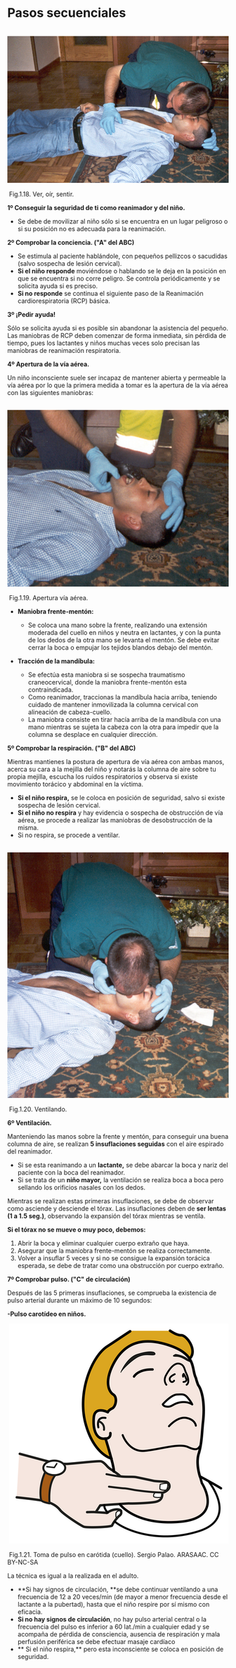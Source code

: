 # Pasos secuenciales


 ![](img/Ver_oir_y_sentir.jpg)


 Fig.1.18. Ver, oír, sentir.

**1º Conseguir la seguridad de ti como reanimador y del niño.**

*   Se debe de movilizar al niño sólo si se encuentra en un lugar peligroso o si su posición no es adecuada para la reanimación.

**2º Comprobar la conciencia. ("A" del ABC)**

*   Se estimula al paciente hablándole, con pequeños pellizcos o sacudidas (salvo sospecha de lesión cervical).
*   **Si el niño responde** moviéndose o hablando se le deja en la posición en que se encuentra si no corre peligro. Se controla periódicamente y se solicita ayuda si es preciso.
*   **Si no responde** se continua el siguiente paso de la Reanimación cardiorespiratoria (RCP) básica.

**3º ¡Pedir ayuda!**

Sólo se solicita ayuda si es posible sin abandonar la asistencia del pequeño. Las maniobras de RCP deben comenzar de forma inmediata, sin pérdida de tiempo, pues los lactantes y niños muchas veces solo precisan las maniobras de reanimación respiratoria.

**4º Apertura de la vía aérea.**

Un niño inconsciente suele ser incapaz de mantener abierta y permeable la vía aérea por lo que la primera medida a tomar es la apertura de la vía aérea con las siguientes maniobras:


 ![](img/M1_18.jpg)


 Fig.1.19. Apertura vía aérea.

*   **Maniobra frente-mentón:**
    *   Se coloca una mano sobre la frente, realizando una extensión moderada del cuello en niños y neutra en lactantes, y con la punta de los dedos de la otra mano se levanta el mentón. Se debe evitar cerrar la boca o empujar los tejidos blandos debajo del mentón.

*   **Tracción de la mandíbula:**
    *   Se efectúa esta maniobra si se sospecha traumatismo craneocervical, donde la maniobra frente-mentón esta contraindicada.
    *   Como reanimador, traccionas la mandíbula hacia arriba, teniendo cuidado de mantener inmovilizada la columna cervical con alineación de cabeza-cuello.
    *   La maniobra consiste en tirar hacía arriba de la mandíbula con una mano mientras se sujeta la cabeza con la otra para impedir que la columna se desplace en cualquier dirección.

**5º Comprobar la respiración. ("B" del ABC)**

Mientras mantienes la postura de apertura de vía aérea con ambas manos, acerca su cara a la mejilla del niño y notarás la columna de aire sobre tu propia mejilla, escucha los ruidos respiratorios y observa si existe movimiento torácico y abdominal en la víctima.

*   **Si el niño respira,** se le coloca en posición de seguridad, salvo si existe sospecha de lesión cervical.
*   **Si el niño no respira** y hay evidencia o sospecha de obstrucción de vía aérea, se procede a realizar las maniobras de desobstrucción de la misma.
*   Si no respira, se procede a ventilar.


 ![](img/M1_19.jpg)


 Fig.1.20. Ventilando.

**6º Ventilación.**

Manteniendo las manos sobre la frente y mentón, para conseguir una buena columna de aire, se realizan **5 insuflaciones seguidas** con el aire espirado del reanimador.

*   Si se esta reanimando a un **lactante,** se debe abarcar la boca y nariz del paciente con la boca del reanimador. 
*   Si se trata de un **niño mayor,** la ventilación se realiza boca a boca pero sellando los orificios nasales con los dedos.

Mientras se realizan estas primeras insuflaciones, se debe de observar como asciende y desciende el tórax. Las insuflaciones deben de **ser lentas (1 a 1.5 seg.)**, observando la expansión del tórax mientras se ventila.

**Si el tórax no se mueve o muy poco, debemos:**

1.  Abrir la boca y eliminar cualquier cuerpo extraño que haya.
2.  Asegurar que la maniobra frente-mentón se realiza correctamente.
3.  Volver a insuflar 5 veces y si no se consigue la expansión torácica esperada, se debe de tratar como una obstrucción por cuerpo extraño.

**7º Comprobar pulso. ("C" de circulación)**

Después de las 5 primeras insuflaciones, se comprueba la existencia de pulso arterial durante un máximo de 10 segundos:

**-Pulso carotídeo en niños.**


 ![](img/M1_21.png)


 Fig.1.21. Toma de pulso en carótida (cuello). Sergio Palao. ARASAAC. CC BY-NC-SA

La técnica es igual a la realizada en el adulto.

*   **Si hay signos de circulación, **se debe continuar ventilando a una frecuencia de 12 a 20 veces/min (de mayor a menor frecuencia desde el lactante a la pubertad), hasta que el niño respire por sí mismo con eficacia.
*   **Si no hay signos de circulación**, no hay pulso arterial central o la frecuencia del pulso es inferior a 60 lat./min a cualquier edad y se acompaña de pérdida de consciencia, ausencia de respiración y mala perfusión periférica se debe efectuar masaje cardíaco
*   ** Si el niño respira,** pero esta inconsciente se coloca en posición de seguridad.

